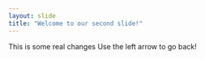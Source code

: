 ```yaml
---
layout: slide
title: "Welcome to our second slide!"
---
```

This is some real changes
Use the left arrow to go back!
